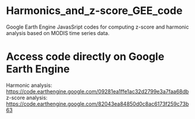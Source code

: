 # Harmonics_and_z-score_GEE_code
Google Earth Engine JavasSript codes for computing z-score and harmonic analysis based on MODIS time series data.

# Access code directly on Google Earth Engine
Harmonic analysis: https://code.earthengine.google.com/09281ea1ffe1ac32d2799e3a7faa68db
z-score analysis: https://code.earthengine.google.com/82043ea84850d0c8ac6173f259c73b63
